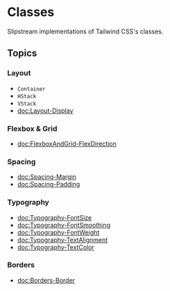 # Classes

Slipstream implementations of Tailwind CSS's classes.

## Topics

### Layout

- ``Container``
- ``HStack``
- ``VStack``
- <doc:Layout-Display>

### Flexbox & Grid

- <doc:FlexboxAndGrid-FlexDirection>

### Spacing

- <doc:Spacing-Margin>
- <doc:Spacing-Padding>

### Typography

- <doc:Typography-FontSize>
- <doc:Typography-FontSmoothing>
- <doc:Typography-FontWeight>
- <doc:Typography-TextAlignment>
- <doc:Typography-TextColor>

### Borders

- <doc:Borders-Border>
